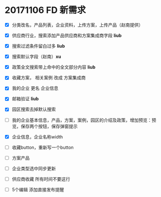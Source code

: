 # 20171106 FD 新需求

- [x] 分类改名，产品列表，企业资料，上传方案，上传产品（赵南提供）
- [x] 供应商行业，搜索添加产品供应商和方案集成商字段 __liub__
- [x] 搜索过滤条件留白过多 __liub__
- [x] 搜索默认字段（赵南）__xu__
- [x] 政策全文搜索带上命中的全文部分内容 __liub__
- [x] 收藏方案， 相关案例 改成 方案集成商
- [x] 我的企业 更名 企业信息
- [x] 邮箱验证 __liub__
- [x] 园区搜索去掉默认搜索

- [ ] 我的企业基本信息，产品，方案，案例，园区的介绍及政策，增加预览：预览，保存两个按钮，保存弹窗提示
- [x] 企业信息，企业名称width
- [ ] 收藏button，重新写一个button
- [ ] 方案产品
- [ ] 企业类型选中同步更新
- [ ] 供应商收藏 所有时间不要这行
- [ ] 5个编辑 添加直接发布提醒
